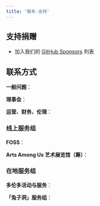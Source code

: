 ```yaml
---
title: '联系·支持'
---
```


## 支持捐赠

- 加入我们的 [GitHub Sponsors](https://github.com/sponsors/blossom-selves/) 列表

## 联系方式

**一般问题**：<MailTo template="hi [at] blsv [dot] org" />

**理事会**：<MailTo template="board [at] blsv [dot] org" />

**运营、财务、伦理**：<MailTo template="operations [at] blsv [dot] org" />

### 线上服务组

**FOSS**：<MailTo template="foss [at] blsv [dot] org" />

**Arts Among Us 艺术展览馆（筹）**：<MailTo template="arts [at] blsv [dot] org" />

### 在地服务组

**多伦多活动与服务**：<MailTo template="toronto [at] blsv [dot] org" />

**「兔子洞」服务组**：<MailTo template="hk [at] blsv [dot] org" />
